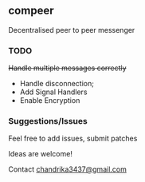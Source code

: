 ## compeer

Decentralised peer to peer messenger


### TODO

~~Handle multiple messages correctly~~
* Handle disconnection;
* Add Signal Handlers 
* Enable Encryption

### Suggestions/Issues

Feel free to add issues, submit patches

Ideas are welcome!

Contact chandrika3437@gmail.com


